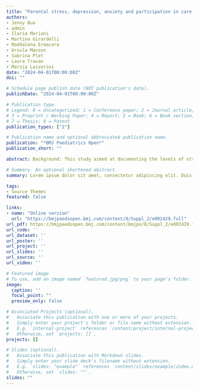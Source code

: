```yaml
---
title: "Parental stress, depression, anxiety and participation in care in neonatal intensive care unit: a cross-sectional study in Italy comparing mothers versus fathers"
authors:
- Jenny Bua
- admin
- Ilaria Mariani
- Martina Girardelli
- Maddalena Ermacora
- Ursula Manzon
- Sabrina Plet
- Laura Travan
- Marzia Lazzerini
date: "2024-04-01T00:00:00Z"
doi: ""

# Schedule page publish date (NOT publication's date).
publishDate: "2024-04-01T00:00:00Z"

# Publication type.
# Legend: 0 = Uncategorized; 1 = Conference paper; 2 = Journal article;
# 3 = Preprint / Working Paper; 4 = Report; 5 = Book; 6 = Book section;
# 7 = Thesis; 8 = Patent
publication_types: ["2"]

# Publication name and optional abbreviated publication name.
publication: "*BMJ Paediatrics Open*"
publication_short: ""

abstract: Background: This study aimed at documenting the levels of stress, depression, anxiety and participation in care among mothers versus fathers of newborns hospitalised in a third-level neonatal intensive care unit (NICU) in Northern Italy. Methods: Parental stress, depression and anxiety were assessed by the Parental Stressor Scale in NICU (PSS:NICU), the Edinburgh Postnatal Depression Scale (EPDS) and the State-Trait Anxiety Inventory (STAI). Participation in care was evaluated with the Index of Parental Participation. Differences between mothers and fathers were assessed with the Mood’s median test and z-test, respectively for continuous and discrete variables. Multivariate analyses controlling for potential confounders were performed to confirm gender differences. Results: 191 parents (112 mothers and 79 fathers) were enrolled. Mothers reported significantly higher median scores for stress (2.9 vs 2.2, p<0.001) and trait anxiety (37 vs 32, p=0.004) and higher depression rates (EPDS ≥12: 43.8% vs 19.0%, p<0.001). ‘High stress’ (PSS:NICU ≥3) was reported by 45.5% of mothers compared with 24.1% of fathers (p=0.004). The frequency of the three conditions simultaneously was significantly higher among mothers (20.0% vs 3.8%, p=0.016), with the vast majority of mothers (76.0%) suffering from at least one condition compared with less than half of fathers (45.3%, p<0.001). Participation in care was more frequent in mothers (median score: 19 vs 15, p<0.001), with the exception of activities related to advocacy (median 5 vs 4, p=0.053). In a multivariate analysis, gender differences in mental health outcomes did not change. Conclusions: Routine screening of mental distress among parents of infants in NICU is warranted, and gender differences need to be acknowledged in order to deliver tailored support and to promote collaboration with the family of vulnerable newborns. Knowledge and skills on how to prevent and cope with mental distress of parents should be part of the core curriculum of staff working in NICU.

# Summary. An optional shortened abstract.
summary: Lorem ipsum dolor sit amet, consectetur adipiscing elit. Duis posuere tellus ac convallis placerat. Proin tincidunt magna sed ex sollicitudin condimentum.

tags:
- Source Themes
featured: false

links:
- name: "Online version"
  url: "https://bmjpaedsopen.bmj.com/content/8/Suppl_2/e002429.full"
url_pdf: https://bmjpaedsopen.bmj.com/content/bmjpo/8/Suppl_2/e002429.full.pdf
url_code: ''
url_dataset: ''
url_poster: ''
url_project: ''
url_slides: ''
url_source: ''
url_video: ''

# Featured image
# To use, add an image named `featured.jpg/png` to your page's folder. 
image:
  caption: ''
  focal_point: ""
  preview_only: false

# Associated Projects (optional).
#   Associate this publication with one or more of your projects.
#   Simply enter your project's folder or file name without extension.
#   E.g. `internal-project` references `content/project/internal-project/index.md`.
#   Otherwise, set `projects: []`.
projects: []

# Slides (optional).
#   Associate this publication with Markdown slides.
#   Simply enter your slide deck's filename without extension.
#   E.g. `slides: "example"` references `content/slides/example/index.md`.
#   Otherwise, set `slides: ""`.
slides: ""
---
```


